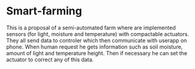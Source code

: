 # Smart-farming
This is a proposal of a semi-automated farm where are implemented sensors (for light, moisture and temperature) with compactable actuators. They all send data to controler which then communicate with userapp on phone. When human request he gets information such as soil moisture, amount of light and temperature height. Then if necessary he can set the actuator to correct any of this data. 
